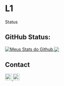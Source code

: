 # L1
Status
## GitHub Status:

<a href="https://github.com/L1Knb">
 <img align="center" src="https://github-readme-stats.vercel.app/api?username=L1Knb&show_icons=true&theme=dark&line_height=27" alt="Meus Stats do Github"/>
</a>

<a href="https://github.com/L1Knb">
  <img align="center" src="https://github-readme-stats.vercel.app/api/top-langs/?username=1Knb&theme=dark&hide_langs_below=1" />
</a>





## Contact

<a href="https://www.linkedin.com/in/eli%C3%BA-kneib-890003170/" target= "_blank">
  <img alt="Meu Linkedin" width="22px" src="https://cdn.jsdelivr.net/npm/simple-icons@v3/icons/linkedin.svg" />
</a>
<a href="https://github.com/L1Knb">
  <img alt="Meu Github (uau, um link recursivo!)" width="22px" src="https://cdn.jsdelivr.net/npm/simple-icons@v3/icons/github.svg" />
</a>
